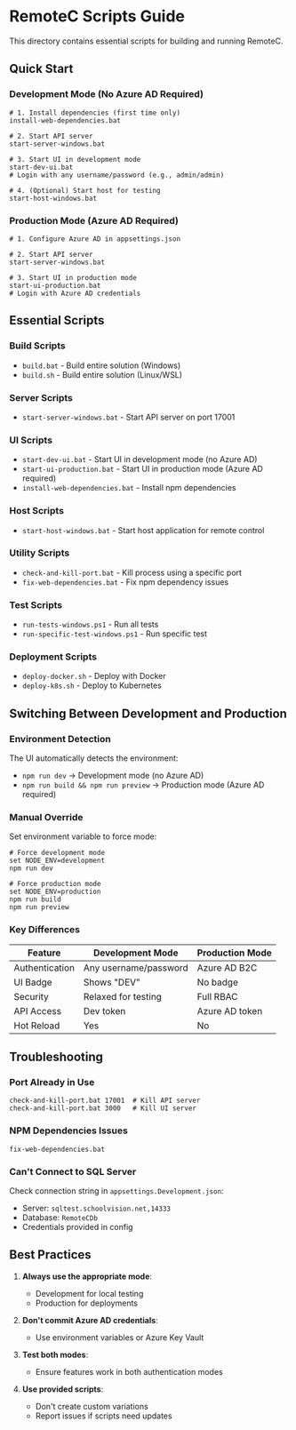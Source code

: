 # RemoteC Scripts Guide

This directory contains essential scripts for building and running RemoteC.

## Quick Start

### Development Mode (No Azure AD Required)
```batch
# 1. Install dependencies (first time only)
install-web-dependencies.bat

# 2. Start API server
start-server-windows.bat

# 3. Start UI in development mode
start-dev-ui.bat
# Login with any username/password (e.g., admin/admin)

# 4. (Optional) Start host for testing
start-host-windows.bat
```

### Production Mode (Azure AD Required)
```batch
# 1. Configure Azure AD in appsettings.json

# 2. Start API server
start-server-windows.bat

# 3. Start UI in production mode
start-ui-production.bat
# Login with Azure AD credentials
```

## Essential Scripts

### Build Scripts
- `build.bat` - Build entire solution (Windows)
- `build.sh` - Build entire solution (Linux/WSL)

### Server Scripts
- `start-server-windows.bat` - Start API server on port 17001

### UI Scripts
- `start-dev-ui.bat` - Start UI in development mode (no Azure AD)
- `start-ui-production.bat` - Start UI in production mode (Azure AD required)
- `install-web-dependencies.bat` - Install npm dependencies

### Host Scripts
- `start-host-windows.bat` - Start host application for remote control

### Utility Scripts
- `check-and-kill-port.bat` - Kill process using a specific port
- `fix-web-dependencies.bat` - Fix npm dependency issues

### Test Scripts
- `run-tests-windows.ps1` - Run all tests
- `run-specific-test-windows.ps1` - Run specific test

### Deployment Scripts
- `deploy-docker.sh` - Deploy with Docker
- `deploy-k8s.sh` - Deploy to Kubernetes

## Switching Between Development and Production

### Environment Detection
The UI automatically detects the environment:
- `npm run dev` → Development mode (no Azure AD)
- `npm run build && npm run preview` → Production mode (Azure AD required)

### Manual Override
Set environment variable to force mode:
```batch
# Force development mode
set NODE_ENV=development
npm run dev

# Force production mode
set NODE_ENV=production
npm run build
npm run preview
```

### Key Differences

| Feature | Development Mode | Production Mode |
|---------|-----------------|-----------------|
| Authentication | Any username/password | Azure AD B2C |
| UI Badge | Shows "DEV" | No badge |
| Security | Relaxed for testing | Full RBAC |
| API Access | Dev token | Azure AD token |
| Hot Reload | Yes | No |

## Troubleshooting

### Port Already in Use
```batch
check-and-kill-port.bat 17001  # Kill API server
check-and-kill-port.bat 3000   # Kill UI server
```

### NPM Dependencies Issues
```batch
fix-web-dependencies.bat
```

### Can't Connect to SQL Server
Check connection string in `appsettings.Development.json`:
- Server: `sqltest.schoolvision.net,14333`
- Database: `RemoteCDb`
- Credentials provided in config

## Best Practices

1. **Always use the appropriate mode**:
   - Development for local testing
   - Production for deployments

2. **Don't commit Azure AD credentials**:
   - Use environment variables or Azure Key Vault

3. **Test both modes**:
   - Ensure features work in both authentication modes

4. **Use provided scripts**:
   - Don't create custom variations
   - Report issues if scripts need updates
